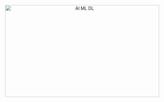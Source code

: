 
<img src="https://github.com/aditya423/suspicious_activity_detection/blob/main/temp/AI_ML_DL.png" style="text-align: center;" height="300" width="500" alt="AI ML DL"/>
